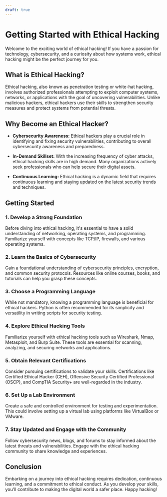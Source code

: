 ```yaml
---
draft: true
---
```

# Getting Started with Ethical Hacking

Welcome to the exciting world of ethical hacking! If you have a passion for technology, cybersecurity, and a curiosity about how systems work, ethical hacking might be the perfect journey for you.

## What is Ethical Hacking?

Ethical hacking, also known as penetration testing or white-hat hacking, involves authorized professionals attempting to exploit computer systems, networks, or applications with the goal of uncovering vulnerabilities. Unlike malicious hackers, ethical hackers use their skills to strengthen security measures and protect systems from potential threats.

## Why Become an Ethical Hacker?

- **Cybersecurity Awareness:** Ethical hackers play a crucial role in identifying and fixing security vulnerabilities, contributing to overall cybersecurity awareness and preparedness.

- **In-Demand Skillset:** With the increasing frequency of cyber attacks, ethical hacking skills are in high demand. Many organizations actively seek professionals who can help secure their digital assets.

- **Continuous Learning:** Ethical hacking is a dynamic field that requires continuous learning and staying updated on the latest security trends and techniques.

## Getting Started

### 1. Develop a Strong Foundation

Before diving into ethical hacking, it's essential to have a solid understanding of networking, operating systems, and programming. Familiarize yourself with concepts like TCP/IP, firewalls, and various operating systems.

### 2. Learn the Basics of Cybersecurity

Gain a foundational understanding of cybersecurity principles, encryption, and common security protocols. Resources like online courses, books, and tutorials can help you grasp these concepts.

### 3. Choose a Programming Language

While not mandatory, knowing a programming language is beneficial for ethical hackers. Python is often recommended for its simplicity and versatility in writing scripts for security testing.

### 4. Explore Ethical Hacking Tools

Familiarize yourself with ethical hacking tools such as Wireshark, Nmap, Metasploit, and Burp Suite. These tools are essential for scanning, analyzing, and securing networks and applications.

### 5. Obtain Relevant Certifications

Consider pursuing certifications to validate your skills. Certifications like Certified Ethical Hacker (CEH), Offensive Security Certified Professional (OSCP), and CompTIA Security+ are well-regarded in the industry.

### 6. Set Up a Lab Environment

Create a safe and controlled environment for testing and experimentation. This could involve setting up a virtual lab using platforms like VirtualBox or VMware.

### 7. Stay Updated and Engage with the Community

Follow cybersecurity news, blogs, and forums to stay informed about the latest threats and vulnerabilities. Engage with the ethical hacking community to share knowledge and experiences.

## Conclusion

Embarking on a journey into ethical hacking requires dedication, continuous learning, and a commitment to ethical conduct. As you develop your skills, you'll contribute to making the digital world a safer place. Happy hacking!
